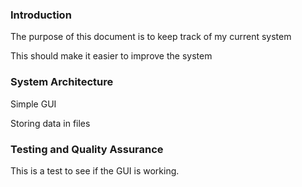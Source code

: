 ### Introduction
The purpose of this document is to keep track of my current system

This should make it easier to improve the system

### System Architecture
Simple GUI

Storing data in files

### Testing and Quality Assurance
This is a test to see if the GUI is working.

